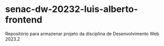 # senac-dw-20232-luis-alberto-frontend
Repositório para armazenar projeto da disciplina de Desenvolvimento Web 2023.2
